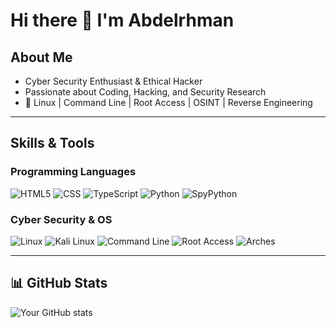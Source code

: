 # Hi there 👋  I'm Abdelrhman 

## About Me  
- Cyber Security Enthusiast & Ethical Hacker  
- Passionate about Coding, Hacking, and Security Research  
- 🐧 Linux | Command Line | Root Access | OSINT | Reverse Engineering  

---

##  Skills & Tools  

### Programming Languages  
![HTML5](https://img.shields.io/badge/HTML5-E34F26?style=flat-square&logo=html5&logoColor=white) ![CSS](https://img.shields.io/badge/CSS-1572B6?style=flat-square&logo=css3&logoColor=white) ![TypeScript](https://img.shields.io/badge/TypeScript-3178C6?style=flat-square&logo=typescript&logoColor=white) ![Python](https://img.shields.io/badge/Python-3776AB?style=flat-square&logo=python&logoColor=white) ![SpyPython](https://img.shields.io/badge/SpyPython-darkgreen?style=flat-square&logo=python&logoColor=white)

### Cyber Security & OS  
![Linux](https://img.shields.io/badge/Linux-FCC624?style=flat-square&logo=linux&logoColor=black)  ![Kali Linux](https://img.shields.io/badge/Kali_Linux-557C94?style=flat-square&logo=kalilinux&logoColor=white)  ![Command Line](https://img.shields.io/badge/Command%20Line-000000?style=flat-square&logo=gnu-bash&logoColor=white)  ![Root Access](https://img.shields.io/badge/Root_Access-critical?style=flat-square&logo=linux&logoColor=white)  ![Arches](https://img.shields.io/badge/Arch_Linux-1793D1?style=flat-square&logo=arch-linux&logoColor=white)  

---

## 📊 GitHub Stats  
![Your GitHub stats](https://github-readme-stats.vercel.app/api?username=YOURUSERNAME&show_icons=true&theme=radical)  

